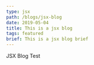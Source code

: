 ```yaml
---
type: jsx
path: /blogs/jsx-blog
date: 2019-05-04
title: This is a jsx blog
tags: featured
brief: This is a jsx blog brief
---
```


JSX Blog Test
